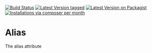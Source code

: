 [![Build Status](https://travis-ci.org/MetaModels/attribute_alias.svg?branch=tng)](https://travis-ci.org/MetaModels/attribute_alias)
[![Latest Version tagged](http://img.shields.io/github/tag/MetaModels/attribute_alias.svg)](https://github.com/MetaModels/attribute_alias/tags)
[![Latest Version on Packagist](http://img.shields.io/packagist/v/MetaModels/attribute_alias.svg)](https://packagist.org/packages/MetaModels/attribute_alias)
[![Installations via composer per month](http://img.shields.io/packagist/dm/MetaModels/attribute_alias.svg)](https://packagist.org/packages/MetaModels/attribute_alias)

Alias
=====

The alias attribute 
